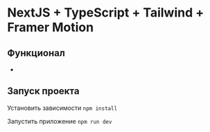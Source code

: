 # NextJS + TypeScript + Tailwind + Framer Motion

## Функционал

-

## Запуск проекта

Установить зависимости
`npm install`

Запустить приложение
`npm run dev`
